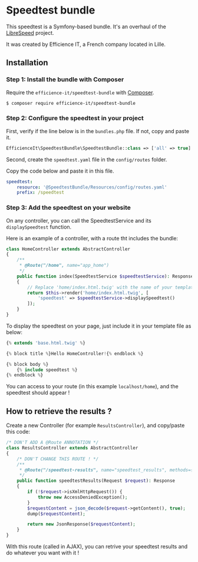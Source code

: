 # Speedtest bundle

This speedtest is a Symfony-based bundle. It's an overhaul of the [LibreSpeed](https://librespeed.org/) project.

It was created by Efficience IT, a French company located in Lille.

## Installation

### Step 1: Install the bundle with Composer

Require the `efficience-it/speedtest-bundle` with [Composer](https://getcomposer.org/).

```bash
$ composer require efficience-it/speedtest-bundle
``` 

### Step 2: Configure the speedtest in your project

First, verify if the line below is in the `bundles.php` file. If not, copy and paste it.

```php
EfficienceIt\SpeedtestBundle\SpeedtestBundle::class => ['all' => true]
```

Second, create the `speedtest.yaml` file in the `config/routes` folder. 

Copy the code below and paste it in this file.

```yaml
speedtest:
    resource: '@SpeedtestBundle/Resources/config/routes.yaml'
    prefix: /speedtest
```

### Step 3: Add the speedtest on your website

On any controller, you can call the SpeedtestService and its `displaySpeedtest` function.

Here is an example of a controller, with a route tht includes the bundle:

```php
class HomeController extends AbstractController
{
    /**
     * @Route("/home", name="app_home")
     */
    public function index(SpeedtestService $speedtestService): Response
    {
        // Replace 'home/index.html.twig' with the name of your template
        return $this->render('home/index.html.twig', [
            'speedtest' => $speedtestService->displaySpeedtest()
        ]);
    }
}
```

To display the speedtest on your page, just include it in your template file as below:

```php
{% extends 'base.html.twig' %}

{% block title %}Hello HomeController!{% endblock %}

{% block body %}
    {% include speedtest %}
{% endblock %}
```

You can access to your route (in this example `localhost/home`), and the speedtest should appear !

## How to retrieve the results ?

Create a new Controller (for example `ResultsController`), and copy/paste this code:

```php
/* DON'T ADD A @Route ANNOTATION */
class ResultsController extends AbstractController
{
    /* DON'T CHANGE THIS ROUTE ! */
    /**
     * @Route("/speedtest-results", name="speedtest_results", methods={"POST"})
     */
    public function speedtestResults(Request $request): Response
    {
        if (!$request->isXmlHttpRequest()) {
            throw new AccessDeniedException();
        }
        $requestContent = json_decode($request->getContent(), true);
        dump($requestContent);

        return new JsonResponse($requestContent);
    }
}
```

With this route (called in AJAX), you can retrive your speedtest results and do whatever you want with it !